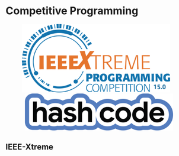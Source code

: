 # Competitive Programming

<p align="center">
  <img src="logos/xtreme-logo.png" alt="Xtreme" width="400"/>
  &nbsp;&nbsp;&nbsp;
  <img src="logos/hashcode-logo.png" alt="Hashcode" width="400"/>
</p>

## IEEE-Xtreme

